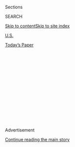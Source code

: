 <div id="app">

<div>

<div>

<div>

<div class="NYTAppHideMasthead css-1q2w90k e1suatyy0">

<div class="section css-ui9rw0 e1suatyy2">

<div class="css-eph4ug er09x8g0">

<div class="css-6n7j50">

</div>

<span class="css-1dv1kvn">Sections</span>

<div class="css-10488qs">

<span class="css-1dv1kvn">SEARCH</span>

</div>

[Skip to content](#site-content)[Skip to site
index](#site-index)

</div>

<div id="masthead-section-label" class="css-1wr3we4 eaxe0e00">

[U.S.](https://www.nytimes3xbfgragh.onion/section/us)

</div>

<div class="css-10698na e1huz5gh0">

</div>

</div>

<div id="masthead-bar-one" class="section hasLinks css-15hmgas e1csuq9d3">

<div class="css-uqyvli e1csuq9d0">

</div>

<div class="css-1uqjmks e1csuq9d1">

</div>

<div class="css-9e9ivx">

[](https://myaccount.nytimes3xbfgragh.onion/auth/login?response_type=cookie&client_id=vi)

</div>

<div class="css-1bvtpon e1csuq9d2">

[Today’s
Paper](https://www.nytimes3xbfgragh.onion/section/todayspaper)

</div>

</div>

</div>

</div>

<div data-aria-hidden="false">

<div id="site-content" data-role="main">

<div>

<div class="css-1aor85t" style="opacity:0.000000001;z-index:-1;visibility:hidden">

<div class="css-1hqnpie">

<div class="css-epjblv">

<span class="css-17xtcya">[U.S.](/section/us)</span><span class="css-x15j1o">|</span><span class="css-fwqvlz">Dozens
Are Killed as Tornadoes and Severe Weather Strike Southern
States</span>

</div>

<div class="css-k008qs">

<div class="css-1iwv8en">

<span class="css-18z7m18"></span>

<div>

</div>

</div>

<span class="css-1n6z4y">https://nyti.ms/2y9Pu40</span>

<div class="css-1705lsu">

<div class="css-4xjgmj">

<div class="css-4skfbu" data-role="toolbar" data-aria-label="Social Media Share buttons, Save button, and Comments Panel with current comment count" data-testid="share-tools">

  - 
  - 
  - 
  - 
    
    <div class="css-6n7j50">
    
    </div>

  - 

</div>

</div>

</div>

</div>

</div>

</div>

<div id="NYT_TOP_BANNER_REGION" class="css-13pd83m">

</div>

<div id="top-wrapper" class="css-1sy8kpn">

<div id="top-slug" class="css-l9onyx">

Advertisement

</div>

[Continue reading the main
story](#after-top)

<div class="ad top-wrapper" style="text-align:center;height:100%;display:block;min-height:250px">

<div id="top" class="place-ad" data-position="top" data-size-key="top">

</div>

</div>

<div id="after-top">

</div>

</div>

<div>

<div id="sponsor-wrapper" class="css-1hyfx7x">

<div id="sponsor-slug" class="css-19vbshk">

Supported by

</div>

[Continue reading the main
story](#after-sponsor)

<div id="sponsor" class="ad sponsor-wrapper" style="text-align:center;height:100%;display:block">

</div>

<div id="after-sponsor">

</div>

</div>

<div class="css-186x18t">

</div>

<div class="css-1vkm6nb ehdk2mb0">

# Dozens Are Killed as Tornadoes and Severe Weather Strike Southern States

</div>

The storm carved a destructive path across six states on Sunday and
Monday, causing widespread damage and cutting power to tens of thousands
of customers.

<div class="css-79elbk" data-testid="photoviewer-wrapper">

<div class="css-z3e15g" data-testid="photoviewer-wrapper-hidden">

</div>

<div class="css-1a48zt4 ehw59r15" data-testid="photoviewer-children">

![<span class="css-16f3y1r e13ogyst0" data-aria-hidden="true">Randy
Shoemaker embracing his son after their family survived a deadly tornado
in Chatsworth,
Ga.</span><span class="css-cnj6d5 e1z0qqy90" itemprop="copyrightHolder"><span class="css-1ly73wi e1tej78p0">Credit...</span><span><span>Curtis
Compton/Atlanta Journal-Constitution, via Associated
Press</span></span></span>](https://static01.graylady3jvrrxbe.onion/images/2020/05/12/multimedia/12xp-weather-update-top/merlin_171556503_069ce5d8-8f92-4a20-8998-ec05838f28e8-articleLarge.jpg?quality=75&auto=webp&disable=upscale)

</div>

</div>

<div class="css-18e8msd">

<div class="css-vp77d3 epjyd6m0">

<div class="css-1baulvz">

By <span class="css-1baulvz" itemprop="name">Ellen Ann Fentress</span>
and [<span class="css-1baulvz last-byline" itemprop="name">Richard
Fausset</span>](https://www.nytimes3xbfgragh.onion/by/richard-fausset)

</div>

</div>

  - 
    
    <div class="css-ld3wwf e16638kd2">
    
    April 13,
    2020
    
    </div>

  - 
    
    <div class="css-4xjgmj">
    
    <div class="css-d8bdto" data-role="toolbar" data-aria-label="Social Media Share buttons, Save button, and Comments Panel with current comment count" data-testid="share-tools">
    
      - 
      - 
      - 
      - 
        
        <div class="css-6n7j50">
        
        </div>
    
      - 
    
    </div>
    
    </div>

</div>

</div>

<div class="section meteredContent css-1r7ky0e" name="articleBody" itemprop="articleBody">

<div class="css-1fanzo5 StoryBodyCompanionColumn">

<div class="css-53u6y8">

BASSFIELD, Miss. — Like most Americans, Mamie Harper and her husband had
tucked themselves away at home in an effort to keep the coronavirus at
bay. On Easter Sunday, they listened to an audio feed of their church
service while huddled indoors.

But a different kind of trouble soon found them. A tornado — one of
dozens that tore across the Southeast this weekend — roared over their
street on Sunday afternoon, snapping trees, blowing away keepsakes and
launching cars from their parking spots. When it was over, debris
temporarily kept emergency medical workers from driving onto Ms.
Harper’s block. Her daughter pulled her from the wreckage of her small
white house, and soon other neighbors, many of them relatives, also came
out to try to help.

Ms. Harper, 68, felt an odd mix of gratitude and wariness. “You don’t
know,” she said Monday, standing on the shoulder of her ruined street in
a surgical mask because of the coronavirus. “Even though they’re coming
out of the goodness of their heart, they may not know they’ve got it.”

</div>

</div>

<div class="css-1fanzo5 StoryBodyCompanionColumn">

<div class="css-53u6y8">

The devastating weather system started Sunday and barreled across the
region into Monday, leaving destruction, blackouts and heartbreak in its
path. More than 30 people died — including at least 11 in Mississippi,
nine in South Carolina and eight in Georgia — making it one of the most
significant natural disasters in the country since government officials
began ordering people to stay home and away from one another in an
effort to stop the spread of the virus.

</div>

</div>

<div class="css-79elbk" data-testid="photoviewer-wrapper">

<div class="css-z3e15g" data-testid="photoviewer-wrapper-hidden">

</div>

<div class="css-1a48zt4 ehw59r15" data-testid="photoviewer-children">

![<span class="css-16f3y1r e13ogyst0" data-aria-hidden="true">Hamilton
County Emergency Services workers driving through East Brainerd, Tenn.,
on
Monday.</span><span class="css-cnj6d5 e1z0qqy90" itemprop="copyrightHolder"><span class="css-1ly73wi e1tej78p0">Credit...</span><span>Terry
Stolt/Chattanooga Times Free Press, via Associated
Press</span></span>](https://static01.graylady3jvrrxbe.onion/images/2020/04/13/us/13STORMS/merlin_171557859_2565cf48-9913-46b5-9263-be88ff2ef91f-articleLarge.jpg?quality=75&auto=webp&disable=upscale)

</div>

</div>

<div class="css-1fanzo5 StoryBodyCompanionColumn">

<div class="css-53u6y8">

The response laid bare the new complications the pandemic may create for
neighbors, victims and disaster response officials alike in coming
months as a shuttered nation braces for the looming seasons of floods,
fires and storms.

Emergency agencies are now being forced into new realms of improvisation
and creativity as they attempt to provide shelter and succor, while
simultaneously minding the presence of a quieter killer. Already,
officials are doing what they can to avoid housing evacuees in large
shelters, which could prove as dangerous for spreading the coronavirus
as any cruise ship.

“This is a collision course of conflicting strategies to deal with the
natural disasters and the pandemic simultaneously,” said Irwin Redlener,
the director of the National Center for Disaster Preparedness at
Columbia University.

The “bull’s-eye” of the storm system encircled a swath of the South and
brought twisters, high winds and intense rain into parts of southern
Kentucky, eastern Georgia, Florida, Mississippi, Louisiana and Arkansas,
said Katie Martin, a meteorologist with the National Weather Service.

</div>

</div>

<div class="css-1fanzo5 StoryBodyCompanionColumn">

<div class="css-53u6y8">

In Alabama, Gov. Kay Ivey suspended social distancing and other
coronavirus-related orders, but only if they might get in the way of an
effective response.

Though Alabama escaped without any reported fatalities, neighboring
Mississippi appeared hardest hit, with at least 11 deaths as of Monday
afternoon. The American Red Cross, which runs most of the temporary
shelters in the nation, opened a couple of Mississippi sites that
attracted dozens of evacuees.

But the organization moved all of those people into hotel rooms before
Monday morning in an effort to comply with the spirit of social
distancing rules, said Trevor Riggen, the Red Cross’s senior vice
president of Disaster Cycle Services.

In Jones County, in southeast Mississippi, more than 50 people showed up
to take shelter in the region’s fortified safe room, built to federal
specifications to withstand big storms. Paul Sheffield, the executive
director of the county emergency management office, said the evacuees
were greeted by volunteers who offered hand sanitizer and insisted they
wear masks. They rode out the storm in marked-off areas that kept
families about seven and a half feet away from each
other.

</div>

</div>

<div class="css-79elbk" data-testid="photoviewer-wrapper">

<div class="css-z3e15g" data-testid="photoviewer-wrapper-hidden">

</div>

<div class="css-1a48zt4 ehw59r15" data-testid="photoviewer-children">

<div class="css-1xdhyk6 erfvjey0">

<span class="css-1ly73wi e1tej78p0">Image</span>

<div class="css-zjzyr8">

<div data-testid="lazyimage-container" style="height:257.77777777777777px">

</div>

</div>

</div>

<span class="css-16f3y1r e13ogyst0" data-aria-hidden="true">The sisters
Aula Montgomery and Juanita Rushing and their cousin Ellis Ratcliff
stand outside Ms. Rushing’s tornado-ravaged home near Tylertown, Miss.,
on
Monday.</span><span class="css-cnj6d5 e1z0qqy90" itemprop="copyrightHolder"><span class="css-1ly73wi e1tej78p0">Credit...</span><span>Caleb
Mccluskey/The Enterprise-Journal, via Associated Press</span></span>

</div>

</div>

<div class="css-1fanzo5 StoryBodyCompanionColumn">

<div class="css-53u6y8">

Experts say these efforts, though admirable, may not work in the event
of a disaster on the scale of Hurricane Katrina, in which case there may
be no choice but to house people in larger shelters.

“The shelter environment is the last thing we want,” Mr. Redlener said.
“It’s virtually impossible to sustain social distancing and enforce
appropriate public health measures in those circumstances.”

</div>

</div>

<div class="css-1fanzo5 StoryBodyCompanionColumn">

<div class="css-53u6y8">

Plus, he said, there is the likelihood that many people in shelters
would be there without the medications they would need for underlying
health conditions.

Hurricane season begins June 1, and experts said it may be more active
than usual because of warm water temperatures in the Gulf of Mexico,
Atlantic and Caribbean. That has officials like Shannon Scaff, emergency
management director for the coastal city of Charleston, S.C.,
particularly stressed.

On Monday, Mr. Scaff said coronavirus-related stay-at-home measures have
meant his team has been unable to hold community meetings to advise
people how to prepare for a hurricane evacuation.

And he was still not sure how social distancing might work if an
evacuation was large-scale.

“Here’s what I know,” he said. “If an evacuation order is given because
of a hurricane, Covid or not, I’m telling you to get out of here.”

Across the country, emergency officials said that, no matter the
circumstance, they would encourage people to adhere to social distancing
measures as best they could.

Officials in California said they were evaluating how to take into
account the virus in responding to wildfires, earthquakes, floods and
other disasters that might arise in the coming months.

“We’re disaster-prone, so you have to be prepared for multiple things at
multiple times,” said Kim Zagaris, a former state fire and rescue chief
for the California governor’s Office of Emergency Services, [according
to The Associated
Press](https://ktla.com/news/california/california-agencies-trying-to-figure-out-earthquake-wildfire-flood-evacuation-plans-amid-pandemic/).

</div>

</div>

<div class="css-1fanzo5 StoryBodyCompanionColumn">

<div class="css-53u6y8">

James Kendra, director of the Disaster Research Center at the University
of Delaware, said he is worried that the Federal Emergency Management
Agency, which has been tasked with taking a lead on the pandemic
response, could find itself stretched thin if natural disasters pile up.

FEMA has struggled with understaffing in recent years, according to a
recent article in Insurance Journal, though the agency has contended
that it is prepared for the challenges
ahead.

</div>

</div>

<div class="css-79elbk" data-testid="photoviewer-wrapper">

<div class="css-z3e15g" data-testid="photoviewer-wrapper-hidden">

</div>

<div class="css-1a48zt4 ehw59r15" data-testid="photoviewer-children">

<div class="css-1xdhyk6 erfvjey0">

<span class="css-1ly73wi e1tej78p0">Image</span>

<div class="css-zjzyr8">

<div data-testid="lazyimage-container" style="height:276.46666666666664px">

</div>

</div>

</div>

<span class="css-16f3y1r e13ogyst0" data-aria-hidden="true">A destroyed
house in Chattanooga, Tenn., after severe storms hit the
area.</span><span class="css-cnj6d5 e1z0qqy90" itemprop="copyrightHolder"><span class="css-1ly73wi e1tej78p0">Credit...</span><span>Terry
Stolt/Chattanooga Times Free Press, via Associated Press</span></span>

</div>

</div>

<div class="css-1fanzo5 StoryBodyCompanionColumn">

<div class="css-53u6y8">

In a statement Monday, a FEMA spokesperson said that more than 2,900
employees out of 20,500 were supporting the pandemic response, and that
it could call in other federal employees to help as part of a “surge
capacity force.”

Nongovernmental groups are also feeling challenged. Samaritan’s Purse,
the North Carolina-based Christian relief group headed by the Rev.
Franklin Graham, is planning a vigorous response to the Southeastern
storms, sending in crews to help people repair and rebuild homes.

On Monday, Mr. Graham said his volunteers would wear masks and gloves
and try to abide by social distancing rules as they worked. The problem,
for now, was finding enough of them.

“There are going to be volunteers who normally would come but may be a
little reluctant because of the coronavirus,” he said.

</div>

</div>

<div class="css-1fanzo5 StoryBodyCompanionColumn">

<div class="css-53u6y8">

The scenes of double crises were commonplace on Monday. Around
Chattanooga, Tenn., where two people died, residents of battered
neighborhoods visited home improvement stores in masks and gloves,
picking up tarps and plywood to cover up shattered windows and doors.

Also hard-hit was Walterboro, S.C., a historic, moss-draped community of
5,400 residents, about 45 minutes west of Charleston. A tornado tore
through the heart of downtown early Monday, dropping trees on two dozen
buildings and killing a woman who had been sheltering with her family.
The storm also damaged or destroyed better than half of the 52 airplanes
at the Lowcountry regional private airport, including a Douglas C-54
that delivered supplies during the Berlin airlift of 1948-49.

At the Colleton Courtyard assisted living facility downtown, Maxwell
Lockwood, its manager, said he was thankful the tornado had not done
much damage. And that none of the 34 residents of the home, he said,
have tested positive for the virus.

Ellen Ann Fentress reported from Bassfield, Miss., and Richard Fausset
from Atlanta. Reporting was contributed by Rick Rojas from Atlanta;
Chris Dixon from Walterboro, S.C.; Cari Gervin from Chattanooga, Tenn.;
Christine Hauser from Nantucket, Mass.; and Sandra E. Garcia, Aimee
Ortiz, Mihir Zaveri and Jenny Gross from New York.

</div>

</div>

</div>

<div>

</div>

<div>

</div>

<div>

</div>

<div>

<div id="bottom-wrapper" class="css-1ede5it">

<div id="bottom-slug" class="css-l9onyx">

Advertisement

</div>

[Continue reading the main
story](#after-bottom)

<div id="bottom" class="ad bottom-wrapper" style="text-align:center;height:100%;display:block;min-height:90px">

</div>

<div id="after-bottom">

</div>

</div>

</div>

</div>

</div>

## Site Index

<div>

</div>

## Site Information Navigation

  - [© <span>2020</span> <span>The New York Times
    Company</span>](https://help.nytimes3xbfgragh.onion/hc/en-us/articles/115014792127-Copyright-notice)

<!-- end list -->

  - [NYTCo](https://www.nytco.com/)
  - [Contact
    Us](https://help.nytimes3xbfgragh.onion/hc/en-us/articles/115015385887-Contact-Us)
  - [Work with us](https://www.nytco.com/careers/)
  - [Advertise](https://nytmediakit.com/)
  - [T Brand Studio](http://www.tbrandstudio.com/)
  - [Your Ad
    Choices](https://www.nytimes3xbfgragh.onion/privacy/cookie-policy#how-do-i-manage-trackers)
  - [Privacy](https://www.nytimes3xbfgragh.onion/privacy)
  - [Terms of
    Service](https://help.nytimes3xbfgragh.onion/hc/en-us/articles/115014893428-Terms-of-service)
  - [Terms of
    Sale](https://help.nytimes3xbfgragh.onion/hc/en-us/articles/115014893968-Terms-of-sale)
  - [Site
    Map](https://spiderbites.nytimes3xbfgragh.onion)
  - [Help](https://help.nytimes3xbfgragh.onion/hc/en-us)
  - [Subscriptions](https://www.nytimes3xbfgragh.onion/subscription?campaignId=37WXW)

</div>

</div>

</div>

</div>
